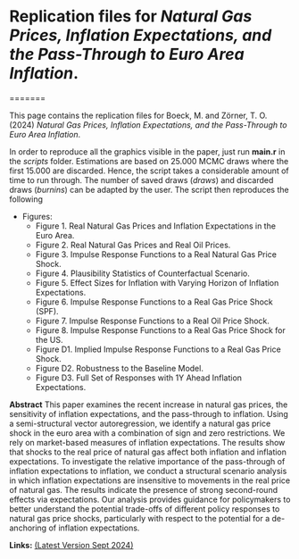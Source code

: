 # Replication files for *Natural Gas Prices, Inflation Expectations, and the Pass-Through to Euro Area Inflation*.

=======

This page contains the replication files for Boeck, M. and Zörner, T. O. (2024) *Natural Gas Prices, Inflation Expectations, and the Pass-Through to Euro Area Inflation*.

In order to reproduce all the graphics visible in the paper, just run **main.r** in the *scripts* folder. Estimations are based on 25.000 MCMC draws where the first 15.000 are discarded. Hence, the script takes a considerable amount of time to run through. The number of saved draws (*draws*) and discarded draws (*burnins*) can be adapted by the user. The script then reproduces the following

- Figures:
  + Figure 1. Real Natural Gas Prices and Inflation Expectations in the Euro Area.
  + Figure 2. Real Natural Gas Prices and Real Oil Prices.
  + Figure 3. Impulse Response Functions to a Real Natural Gas Price Shock.
  + Figure 4. Plausibility Statistics of Counterfactual Scenario.
  + Figure 5. Effect Sizes for Inflation with Varying Horizon of Inflation Expectations.
  + Figure 6. Impulse Response Functions to a Real Gas Price Shock (SPF).
  + Figure 7. Impulse Response Functions to a Real Oil Price Shock.
  + Figure 8. Impulse Response Functions to a Real Gas Price Shock for the US.
  + Figure D1. Implied Impulse Response Functions to a Real Gas Price Shock.
  + Figure D2. Robustness to the Baseline Model.
  + Figure D3. Full Set of Responses with 1Y Ahead Inflation Expectations.

**Abstract** This paper examines the recent increase in natural gas prices, the sensitivity of inflation expectations, and the pass-through to inflation. Using a semi-structural vector autoregression, we identify a natural gas price shock in the euro area with a combination of sign and zero restrictions. We rely on market-based measures of inflation expectations. The results show that shocks to the real price of natural gas affect both inflation and inflation expectations. To investigate the relative importance of the pass-through of inflation expectations to inflation, we conduct a structural scenario analysis in which inflation expectations are insensitive to movements in the real price of natural gas. The results indicate the presence of strong second-round effects via expectations. Our analysis provides guidance for policymakers to better understand the potential trade-offs of different policy responses to natural gas price shocks, particularly with respect to the potential for a de-anchoring of inflation expectations.

**Links:** [(Latest Version Sept 2024)](https://mboeck11.github.io/papers/BZ2024WP.pdf)
